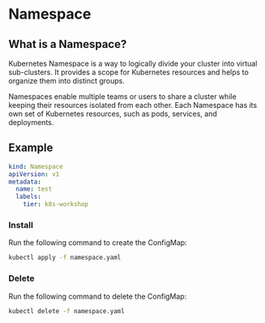 # Namespace

## What is a Namespace?

Kubernetes Namespace is a way to logically divide your cluster into virtual sub-clusters.
It provides a scope for Kubernetes resources and helps to organize them into distinct groups.

Namespaces enable multiple teams or users to share a cluster while keeping their resources isolated from each other.
Each Namespace has its own set of Kubernetes resources, such as pods, services, and deployments.

## Example

```yaml
kind: Namespace
apiVersion: v1
metadata:
  name: test
  labels:
    tier: k8s-workshop
```

### Install

Run the following command to create the ConfigMap:
```bash
kubectl apply -f namespace.yaml
```

### Delete

Run the following command to delete the ConfigMap:
```bash
kubectl delete -f namespace.yaml
```
